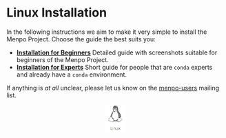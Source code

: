 Linux Installation
==================
In the following instructions we aim to make it very simple to install
the Menpo Project. Choose the guide the best suits you:
* [**Installation for Beginners**](beginner.md)
  Detailed guide with screenshots suitable for beginners of the Menpo Project.
* [**Installation for Experts**](expert.md)
  Short guide for people that are `conda` experts and already have a `conda`
  environment.

If anything is *at all* unclear, please let us know on the
[menpo-users](https://groups.google.com/forum/#!forum/menpo-users) mailing list.
<center>
  <img src="images/Linux-Icon.png" alt="Linux Installation" width="10%">
</center>
